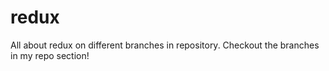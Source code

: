 # redux
All about redux on different branches in repository. Checkout the branches in my repo section!
